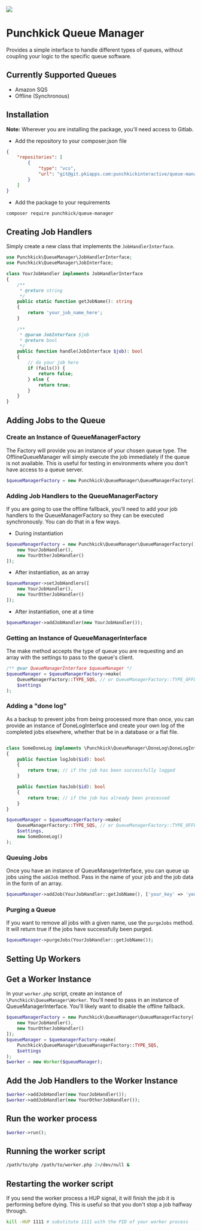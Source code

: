 <img src="https://api.ci.pkiapps.com/gitlab/punchkickinteractive/queue-manager.svg?branch=master" />

# Punchkick Queue Manager

Provides a simple interface to handle different types of queues, without coupling your logic to the specific queue software.

## Currently Supported Queues

* Amazon SQS
* Offline (Synchronous)

## Installation

__Note:__ Wherever you are installing the package, you'll need access to Gitlab.

* Add the repository to your composer.json file
```json
{
    "repositories": [
        {
            "type": "vcs", 
            "url": "git@git.pkiapps.com:punchkickinteractive/queue-manager.git"
        }
    ]
}
```

* Add the package to your requirements  
```bash
composer require punchkick/queue-manager
```


## Creating Job Handlers

Simply create a new class that implements the `JobHandlerInterface`.

```php
use Punchkick\QueueManager\JobHandlerInterface;
use Punchkick\QueueManager\JobInterface;

class YourJobHandler implements JobHandlerInterface
{
    /**
     * @return string
     */
    public static function getJobName(): string
    {
        return 'your_job_name_here';
    }

    /**
     * @param JobInterface $job
     * @return bool
     */
    public function handle(JobInterface $job): bool
    {
        // do your job here
        if (fails()) {
            return false;
        } else {
            return true;
        }
    }
}
```

## Adding Jobs to the Queue

### Create an Instance of QueueManagerFactory

The Factory will provide you an instance of your chosen queue type. The OfflineQueueManager 
will simply execute the job immediately if the queue is not available. This is 
useful for testing in environments where you don't have access to a queue 
server.

```php
$queueManagerFactory = new Punchkick\QueueManager\QueueManagerFactory();
```

### Adding Job Handlers to the QueueManagerFactory

If you are going to use the offline fallback, you'll need to add your job 
handlers to the QueueManagerFactory so they can be executed synchronously. 
You can do that in a few ways.

* During instantiation

```php
$queueManagerFactory = new Punchkick\QueueManager\QueueManagerFactory([
    new YourJobHandler(), 
    new YourOtherJobHandler()
]);
```

* After instantiation, as an array

```php
$queueManager->setJobHandlers([
    new YourJobHandler(), 
    new YourOtherJobHandler()
]);
```

* After instantiation, one at a time

```php
$queueManager->addJobHandler(new YourJobHandler());
```

### Getting an Instance of QueueManagerInterface

The make method accepts the type of queue you are requesting and 
an array with the settings to pass to the queue's client.

```php
/** @var QueueManagerInterface $queueManager */
$queueManager = $queueManagerFactory->make(
    QueueManagerFactory::TYPE_SQS, // or QueueManagerFactory::TYPE_OFFLINE
    $settings
);
```

### Adding a "done log"

As a backup to prevent jobs from being processed more than once, you can provide
an instance of DoneLogInterface and create your own log of the completed jobs 
elsewhere, whether that be in a database or a flat file.

```php

class SomeDoneLog implements \Punchkick\QueueManager\DoneLog\DoneLogInterface
{
    public function logJob($id): bool
    {
        return true; // if the job has been successfully logged
    }

    public function hasJob($id): bool
    {
        return true; // if the job has already been processed
    }
}

$queueManager = $queueManagerFactory->make(
    QueueManagerFactory::TYPE_SQS, // or QueueManagerFactory::TYPE_OFFLINE
    $settings,
    new SomeDoneLog()
);
```


### Queuing Jobs

Once you have an instance of QueueManagerInterface, you can queue up jobs using 
the `addJob` method. Pass in the name of your job and the job data in the form 
of an array.  

```php
$queueManager->addJob(YourJobHandler::getJobName(), ['your_key' => 'your_val']);
```


### Purging a Queue

If you want to remove all jobs with a given name, use the `purgeJobs` method.
It will return true if the jobs have successfully been purged.

```php
$queueManager->purgeJobs(YourJobHandler::getJobName());
```


## Setting Up Workers

## Get a Worker Instance

In your `worker.php` script, create an instance of 
`\Punchkick\QueueManager\Worker`. You'll need to pass in an instance of 
QueueManagerInterface. You'll likely want to disable the offline fallback.

```php
$queueManagerFactory = new Punchkick\QueueManager\QueueManagerFactory([
    new YourJobHandler(), 
    new YourOtherJobHandler()
]);
$queueManager = $quemanagerFactory->make(
    Punchkick\QueueManager\QueueManagerFactory::TYPE_SQS, 
    $settings
);
$worker = new Worker($queueManager);
```

## Add the Job Handlers to the Worker Instance


```php
$worker->addJobHandler(new YourJobHandler());
$worker->addJobHandler(new YourOtherJobHandler());
```

## Run the worker process

```php
$worker->run();
```

## Running the worker script

```bash
/path/to/php /path/to/worker.php 2>/dev/null &
```

## Restarting the worker script

If you send the worker process a HUP signal, it will finish the job it is 
performing before dying. This is useful so that you don't stop a job halfway 
through.

```bash
kill -HUP 1111 # substitute 1111 with the PID of your worker process
```